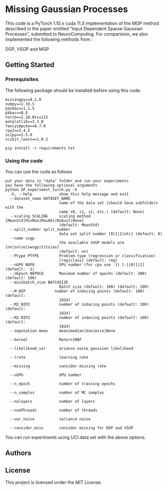 # Missing Gaussian Processes

This code is a PyTorch 1.10.x cuda 11.3 implementation of the MGP method described in the paper entitled "Input Dependent Sparse Gaussian Processes", submitted to NeuroComputing. 
For comparision, we also implemented the following methods from :

DGP, VSGP and MGP



## Getting Started


### Prerequisites

The following package should be installed before using this code.

```
missingpy==0.2.0
numpy==1.19.5
pandas==1.1.5
pkbar==0.5
torch==1.10.0+cu113
matplotlib==3.3.0
fancyimpute==0.7.0
rpy2==3.4.5
scipy==1.5.0
scikit_learn==1.0.2

pip install -r requirements.txt

```

### Using the code
You can use the code as follows

```
put your data in "data" folder and run your experiments
you have the following optional arguments
python GP_experiment_torch.py -h
  -h, --help            show this help message and exit
  --dataset_name DATASET_NAME
                        name of the data set (should have subfolders with the
                        name s0, s1, s2, etc.) (default: None)
  --scaling SCALING     scaling method [MeanStd|MinMax|MaxAbs|Robust|None]
                        (default: MeanStd)
  --split_number split_number
                        data set split number [0|1|2|etc] (default: 0)
  --name svgp
                        the available SVGP models are [nn|solve|swsgp|titsias]
                        (default: nn)
  --Ptype PTYPE         Problem type (regression or classification)
                        [reg|class] (default: reg)
  --nGPU NGPU           GPU number (for cpu use -1) [-1|0|1|2] (default: -1)
  --nEpoch NEPOCH       Maximum number of epochs (default: 100) (default: 100)
  --minibatch_size BATCHSIZE
                        Batch size (default: 100) (default: 100)
  --M NIP             number of inducing points (default: 100) (default:
                        1024)
  --M2 NIP2             number of inducing points (default: 100) (default:
                        1024)
  --M2 NIP2             number of inducing points (default: 100) (default:
                        1024)     
  --imputation mean     mean|median|knn|mice|None
  
  --kernel              Matern|RBF
  
  --likelihood_var      ariance noise gaussian likelihood
  
  --lrate               learning rate
  
  --missing             consider missing rate
  
  --nGPU                GPU number
  
  --n_epoch             number of training epochs
  
  --n_samples           number of MC samples
  
  --nolayers            number of layers
  
  --numThreads          number of threads
  
  --var_noise           variance noise
  
  --consider_miss       consider missing for DGP and VSGP

```

You can run experiments ucing UCI data set with the above options.



## Authors



## License

This project is licensed under the MIT License.


